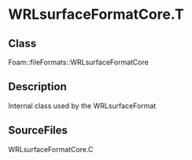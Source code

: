 # WRLsurfaceFormatCore.T 
## Class
Foam::fileFormats::WRLsurfaceFormatCore

## Description
Internal class used by the WRLsurfaceFormat

## SourceFiles
WRLsurfaceFormatCore.C

